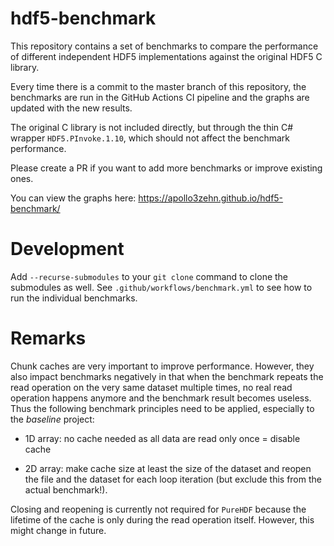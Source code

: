 # hdf5-benchmark

This repository contains a set of benchmarks to compare the performance of different independent HDF5 implementations against the original HDF5 C library.

Every time there is a commit to the master branch of this repository, the benchmarks are run in the GitHub Actions CI pipeline and the graphs are updated with the new results.

The original C library is not included directly, but through the thin C# wrapper `HDF5.PInvoke.1.10`, which should not affect the benchmark performance.

Please create a PR if you want to add more benchmarks or improve existing ones.

You can view the graphs here: https://apollo3zehn.github.io/hdf5-benchmark/

# Development
Add `--recurse-submodules` to your `git clone` command to clone the submodules as well. See `.github/workflows/benchmark.yml` to see how to run the individual benchmarks.

# Remarks
Chunk caches are very important to improve performance. However, they also impact benchmarks negatively in that when the benchmark repeats the read operation on the very same dataset multiple times, no real read operation happens anymore and the benchmark result becomes useless. Thus the following benchmark principles need to be applied, especially to the *baseline* project:

- 1D array: no cache needed as all data are read only once = disable cache

- 2D array: make cache size at least the size of the dataset and reopen the file and the dataset for each loop iteration (but exclude this from the actual benchmark!).

Closing and reopening is currently not required for `PureHDF` because the lifetime of the cache is only during the read operation itself. However, this might change in future.
